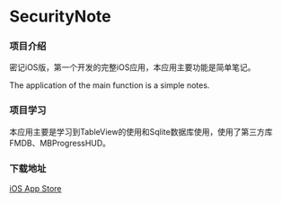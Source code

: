 # SecurityNote
### 项目介绍
密记iOS版，第一个开发的完整iOS应用，本应用主要功能是简单笔记。

The application of the main function is a simple notes.

### 项目学习
本应用主要是学习到TableView的使用和Sqlite数据库使用，使用了第三方库FMDB、MBProgressHUD。

### 下载地址
[iOS App Store](https://appsto.re/cn/cwRi3.i)
